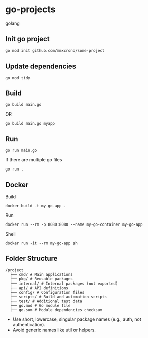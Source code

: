 # go-projects

golang

## Init go project

`go mod init github.com/mmxcrono/some-project`

## Update dependencies

`go mod tidy`

## Build

`go build main.go`

OR

`go build main.go myapp`

## Run

`go run main.go`

If there are multiple go files

`go run .`

## Docker

Build

`docker build -t my-go-app .`

Run

`docker run --rm -p 8080:8080 --name my-go-container my-go-app`

Shell

`docker run -it --rm my-go-app sh`

## Folder Structure

```
/project
  ├── cmd/ # Main applications
  ├── pkg/ # Reusable packages
  ├── internal/ # Internal packages (not exported)
  ├── api/ # API definitions
  ├── config/ # Configuration files
  ├── scripts/ # Build and automation scripts
  ├── test/ # Additional test data
  ├── go.mod # Go module file
  ├── go.sum # Module dependencies checksum
```

- Use short, lowercase, singular package names (e.g., auth, not authentication).
- Avoid generic names like util or helpers.
